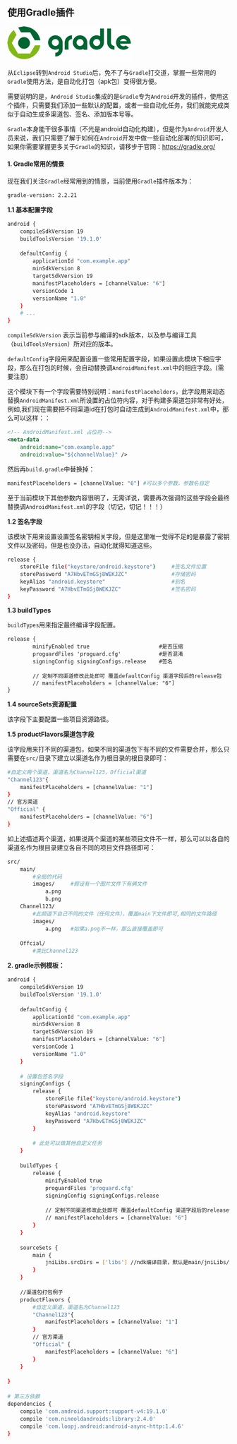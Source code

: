 ## 使用Gradle插件

![gradle logo](../images/gradle-logo.gif)

从`Eclipse`转到`Android Studio`后，免不了与`Gradle`打交道，掌握一些常用的`Gradle`使用方法，是自动化打包（apk包）变得很方便。

需要说明的是，`Android Studio`集成的是`Gradle`专为`Android`开发的插件，使用这个插件，只需要我们添加一些默认的配置，或者一些自动化任务，我们就能完成类似于自动生成多渠道包、签名、添加版本号等。

`Gradle`本身能干很多事情（不光是android自动化构建），但是作为`Android`开发人员来说，我们只需要了解于如何在`Android`开发中做一些自动化部署的知识即可，如果你需要掌握更多关于`Gradle`的知识，请移步于官网：<https://gradle.org/>

#### 1. Gradle常用的情景

现在我们关注`Gradle`经常用到的情景，当前使用`Gradle`插件版本为：

```sh
gradle-version: 2.2.21
```

**1.1 基本配置字段**

```sh
android {
    compileSdkVersion 19
    buildToolsVersion '19.1.0'

    defaultConfig {
        applicationId "com.example.app"
        minSdkVersion 8
        targetSdkVersion 19
        manifestPlaceholders = [channelValue: "6"]
        versionCode 1
        versionName "1.0"
    }
    # ...
}
```
`compileSdkVersion` 表示当前参与编译的sdk版本，以及参与编译工具（`buildToolsVersion`）所对应的版本。

`defaultConfig`字段用来配置设置一些常用配置字段，如果设置此模块下相应字段，那么在打包的时候，会自动替换调`AndroidManifest.xml`中的相应字段。(需要注意)

这个模块下有一个字段需要特别说明：`manifestPlaceholders`，此字段用来动态替换`AndroidManifest.xml`所设置的占位符内容，对于构建多渠道包非常有好处，例如,我们现在需要把不同渠道id在打包时自动生成到`AndroidManifest.xml`中，那么可以这样：：

```xml
<!-- AndroidManifest.xml 占位符-->
<meta-data
    android:name="com.example.app"
    android:value="${channelValue}" />
```
然后再`build.gradle`中替换掉：

```sh
manifestPlaceholders = [channelValue: "6"] #可以多个参数，参数名自定
```
至于当前模块下其他参数内容很明了，无需详说，需要再次强调的这些字段会最终替换调`AndroidManifest.xml`的字段（切记，切记！！！）

**1.2 签名字段**

该模块下用来设置设置签名密钥相关字段，但是这里唯一觉得不足的是暴露了密钥文件以及密码，但是也没办法，自动化就得知道这些。

```sh
release {
    storeFile file("keystore/android.keystore")     #签名文件位置
    storePassword "A7HbvETmGSj8WEKJZC"              #存储密码
    keyAlias "android.keystore"                     #别名
    keyPassword "A7HbvETmGSj8WEKJZC"                #签名密码
}
```

**1.3 buildTypes**

`buildTypes`用来指定最终编译字段配置。

```
release {
        minifyEnabled true                      #是否压缩
        proguardFiles 'proguard.cfg'            #是否混淆
        signingConfig signingConfigs.release    #签名

        // 定制不同渠道修改此处即可 覆盖defaultConfig 渠道字段后的release包
        // manifestPlaceholders = [channelValue: "6"]
}
```

**1.4 sourceSets资源配置**

该字段下主要配置一些项目资源路径。

**1.5 productFlavors渠道包字段**

该字段用来打不同的渠道包，如果不同的渠道包下有不同的文件需要合并，那么只需要在`src/`目录下建立以渠道名作为根目录的根目录即可：

```sh
#自定义两个渠道，渠道名为Channel123，Official渠道
"Channel123"{
    manifestPlaceholders = [channelValue: "1"]
}
// 官方渠道
"Official" {
    manifestPlaceholders = [channelValue: "6"]
}

```
如上述描述两个渠道，如果说两个渠道的某些项目文件不一样，那么可以以各自的渠道名作为根目录建立各自不同的项目文件路径即可：

```sh
src/
    main/
        #全局的代码
        images/     #假设有一个图片文件下有俩文件
            a.png
            b.png
    Channel123/
        #此频道下自己不同的文件（任何文件），覆盖main下文件即可,相同的文件路径
        images/
            a.png   #如果a.png不一样，那么直接覆盖即可

    Offcial/
        #类比Channel123
```


**2. gradle示例模板：**

```sh
android {
    compileSdkVersion 19
    buildToolsVersion '19.1.0'

    defaultConfig {
        applicationId "com.example.app"
        minSdkVersion 8
        targetSdkVersion 19
        manifestPlaceholders = [channelValue: "6"]
        versionCode 1
        versionName "1.0"
    }

    # 设置包签名字段
    signingConfigs {
        release {
            storeFile file("keystore/android.keystore")
            storePassword "A7HbvETmGSj8WEKJZC"
            keyAlias "android.keystore"
            keyPassword "A7HbvETmGSj8WEKJZC"
        }

        # 此处可以做其他自定义任务
    }

    buildTypes {
        release {
            minifyEnabled true
            proguardFiles 'proguard.cfg'
            signingConfig signingConfigs.release

            // 定制不同渠道修改此处即可 覆盖defaultConfig 渠道字段后的release包
            // manifestPlaceholders = [channelValue: "6"]
        }
    }

    sourceSets {
        main {
            jniLibs.srcDirs = ['libs'] //ndk编译目录，默认是main/jniLibs/
        }
    }

    //渠道包打包例子
    productFlavors {
        #自定义渠道，渠道名为Channel123
        "Channel123"{
            manifestPlaceholders = [channelValue: "1"]
        }
        // 官方渠道
        "Official" {
            manifestPlaceholders = [channelValue: "6"]
        }
    }

}

# 第三方依赖
dependencies {
    compile 'com.android.support:support-v4:19.1.0'
    compile 'com.nineoldandroids:library:2.4.0'
    compile 'com.loopj.android:android-async-http:1.4.6'
}

```


